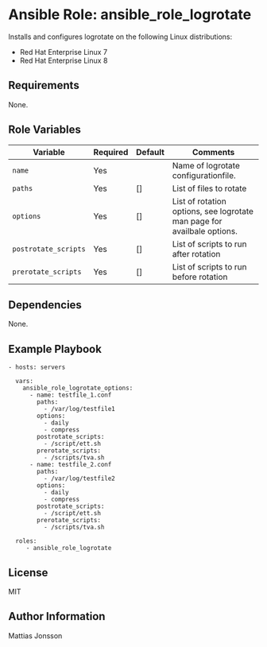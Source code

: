 Ansible Role: ansible_role_logrotate
=========

Installs and configures logrotate on the following Linux distributions:

<ul>
<li>Red Hat Enterprise Linux 7
<li>Red Hat Enterprise Linux 8
</ul>


Requirements
---------------

None.

Role Variables
--------------

| Variable | Required | Default | Comments |
| -------- | -------- | ------- | -------- |
| `name` | Yes | | Name of logrotate configurationfile. |
| `paths` | Yes | [] | List of files to rotate |
| `options` | Yes | [] | List of rotation options, see logrotate man page for availbale options. |
| `postrotate_scripts` | Yes | [] | List of scripts to run after rotation |
| `prerotate_scripts` | Yes | [] | List of scripts to run before rotation |


Dependencies
------------

None.


Example Playbook
----------------


    - hosts: servers

      vars:
        ansible_role_logrotate_options:
          - name: testfile_1.conf
            paths:
              - /var/log/testfile1
            options:
              - daily
              - compress
            postrotate_scripts:
              - /script/ett.sh
            prerotate_scripts:
              - /scripts/tva.sh
          - name: testfile_2.conf
            paths:
              - /var/log/testfile2
            options:
              - daily
              - compress
            postrotate_scripts:
              - /script/ett.sh
            prerotate_scripts:
              - /scripts/tva.sh

      roles:
         - ansible_role_logrotate

License
-------

MIT

Author Information
------------------

Mattias Jonsson
